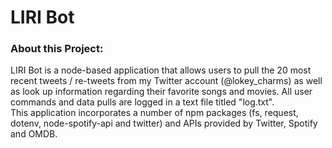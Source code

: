 # LIRI Bot
<h3>About this Project:</h3>
LIRI Bot is a node-based application that allows users to pull the 20 most recent tweets / re-tweets from my Twitter account (@lokey_charms) as well as look up  information regarding their favorite songs and movies. All user commands and data pulls are logged in a text file titled "log.txt".
<br/>
This application incorporates a number of npm packages (fs, request, dotenv, node-spotify-api and twitter) and APIs provided by Twitter, Spotify and OMDB. 


